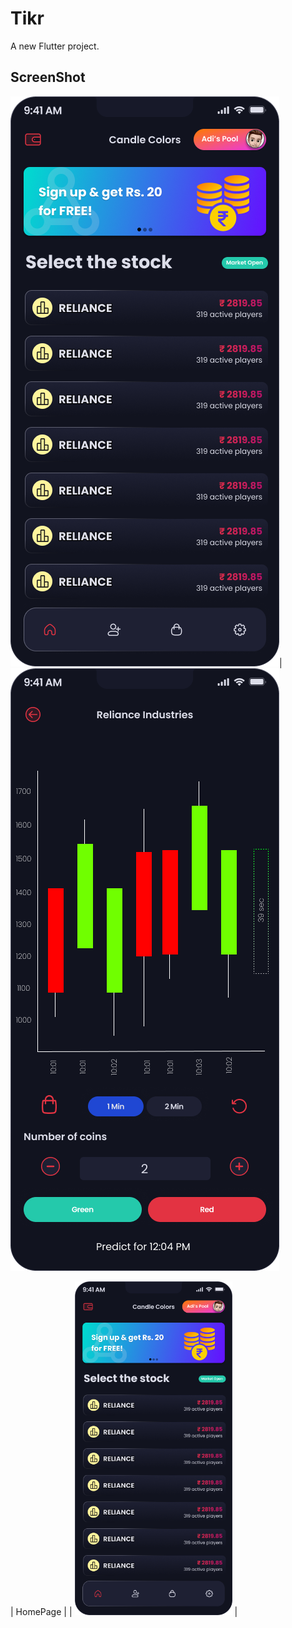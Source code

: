 # Tikr

A new Flutter project.

## ScreenShot
![HomePage](/screenshot/HomePage.png)| ![DetailPage](/screenshot/chartPage1.png)

| HomePage |
| <img src="/screenshot/HomePage.png" width="50%" alt="HomePage"> |

